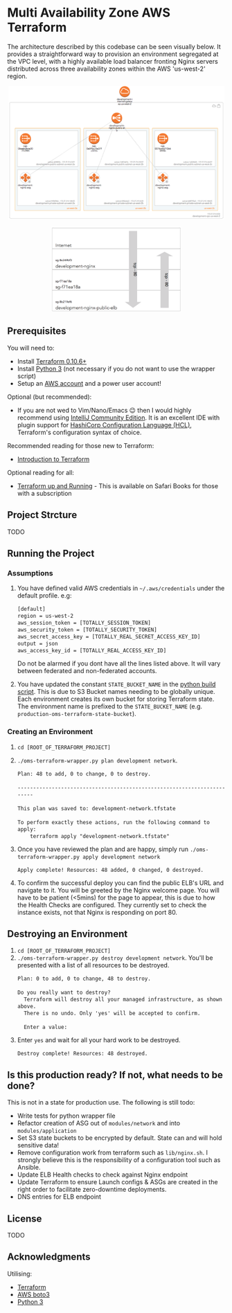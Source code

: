# Multi Availability Zone AWS Terraform

The architecture described by this codebase can be seen visually below. It
provides a straightforward way to provision an environment segregated at 
the VPC level, with a highly available load balancer fronting Nginx servers 
distributed across three availability zones within the AWS 'us-west-2' region.

<p align="center">
  <img src="images/vpc.png" style="max-width:500px"/>
</p>

<p align="center">
  <img src="images/security.png" style="max-width:300px"/>
</p>

## Prerequisites

You will need to:
* Install [Terraform 0.10.6+](https://www.terraform.io) 
* Install [Python 3](https://www.python.org/downloads/) (not necessary if you do not want to use the wrapper script)
* Setup an [AWS account](https://aws.amazon.com/account/) and a power user account!

Optional (but recommended):
* If you are not wed to Vim/Nano/Emacs :wink: then I would highly recommend using [IntelliJ Community Edition](https://www.jetbrains.com/idea/download).
It is an excellent IDE with plugin support for [HashiCorp Configuration Language (HCL),](https://github.com/hashicorp/hcl) 
Terraform's configuration syntax of choice.

Recommended reading for those new to Terraform:
* [Introduction to Terraform](https://www.terraform.io/intro/index.html)

Optional reading for all:
* [Terraform up and Running](https://www.terraformupandrunning.com/) - This is available on Safari Books for those with a subscription

## Project Strcture

TODO

## Running the Project

### Assumptions

1.  You have defined valid AWS credentials in `~/.aws/credentials` under the default profile. e.g:
    ```
    [default]
    region = us-west-2
    aws_session_token = [TOTALLY_SESSION_TOKEN]
    aws_security_token = [TOTALLY_SECURITY_TOKEN]
    aws_secret_access_key = [TOTALLY_REAL_SECRET_ACCESS_KEY_ID]
    output = json
    aws_access_key_id = [TOTALLY_REAL_ACCESS_KEY_ID]
    ```
    Do not be alarmed if you dont have all the lines listed above. It will vary between federated and non-federated accounts.

2.  You have updated the constant `STATE_BUCKET_NAME` in the [python build script](oms-terraform-wrapper.py). This is due
    to S3 Bucket names needing to be globally unique. Each environment creates its own bucket for storing Terraform state.
    The environment name is prefixed to the `STATE_BUCKET_NAME` (e.g. `production-oms-terraform-state-bucket`).


### Creating an Environment

1. `cd [ROOT_OF_TERRAFORM_PROJECT]`
2. `./oms-terraform-wrapper.py plan development network`. 
    ```
    Plan: 48 to add, 0 to change, 0 to destroy.
    
    ------------------------------------------------------------------------
    
    This plan was saved to: development-network.tfstate
    
    To perform exactly these actions, run the following command to apply:
        terraform apply "development-network.tfstate"
    ```
3. Once you have reviewed the plan and are happy, simply run `./oms-terraform-wrapper.py apply development network`
    ```
    Apply complete! Resources: 48 added, 0 changed, 0 destroyed.
    ```

4. To confirm the successful deploy you can find the public ELB's URL and navigate to it.
You will be greeted by the Nginx welcome page. You will have to be patient (<5mins) 
for the page to appear, this is due to how the Health Checks are configured. They 
currently set to check the instance exists, not that Nginx is responding on port 80.


## Destroying an Environment
1. `cd [ROOT_OF_TERRAFORM_PROJECT]`
2. `./oms-terraform-wrapper.py destroy development network`. You'll be presented with a list of all resources to be destroyed.
    ```
    Plan: 0 to add, 0 to change, 48 to destroy.
    
    Do you really want to destroy?
      Terraform will destroy all your managed infrastructure, as shown above.
      There is no undo. Only 'yes' will be accepted to confirm.
    
      Enter a value:
    ```
3. Enter `yes` and wait for all your hard work to be destroyed.
    ```
    Destroy complete! Resources: 48 destroyed.
    ```

## Is this production ready? If not, what needs to be done?
This is not in a state for production use. The following is still todo:
* Write tests for python wrapper file
* Refactor creation of ASG out of `modules/network` and into `modules/application`
* Set S3 state buckets to be encrypted by default. State can and will hold sensitive data!
* Remove configuration work from terraform such as `lib/nginx.sh`. I strongly believe this is the responsibility of a 
configuration tool such as Ansible.
* Update ELB Health checks to check against Nginx endpoint
* Update Terraform to ensure Launch configs & ASGs are created in the right order to 
facilitate zero-downtime deployments.
* DNS entries for ELB endpoint

## License

TODO

## Acknowledgments

Utilising:
* [Terraform](https://www.terraform.io)
* [AWS boto3](https://boto3.readthedocs.io/en/latest/)
* [Python 3](https://www.python.org)

